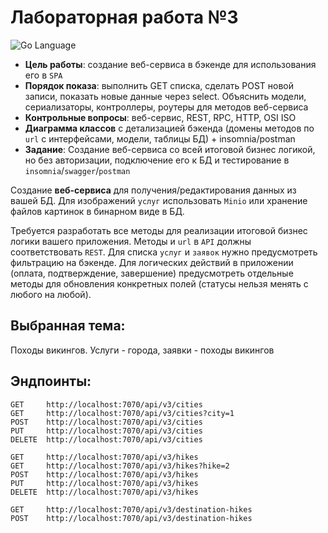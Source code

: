 # Лабораторная работа №3
 <div>
 <img src="https://img.shields.io/badge/language-GoLang-blue.svg" alt="Go Language">
 </div>

- **Цель работы**: создание веб-сервиса в бэкенде для использования его в `SPA`
- **Порядок показа**: выполнить GET списка, сделать POST новой записи, показать новые данные через select. Объяснить модели, сериализаторы, контроллеры, роутеры для методов веб-сервиса
- **Контрольные вопросы**: веб-сервис, REST, RPC, HTTP, OSI ISO
- **Диаграмма классов** с детализацией бэкенда (домены методов по `url` с интерфейсами, модели, таблицы БД) + insomnia/postman
- **Задание**: Создание веб-сервиса со всей итоговой бизнес логикой, но без авторизации, подключение его к БД и тестирование в `insomnia`/`swagger`/`postman`

Создание **веб-сервиса** для получения/редактирования данных из вашей БД. Для изображений `услуг` использовать `Minio` или хранение файлов картинок в бинарном виде в БД.

Требуется разработать все методы для реализации итоговой бизнес логики вашего приложения. Методы и `url` в `API` должны соответствовать `REST`. Для списка `услуг` и `заявок` нужно предусмотреть фильтрацию на бэкенде. Для логических действий в приложении (оплата, подтверждение, завершение) предусмотреть отдельные методы для обновления конкретных полей (статусы нельзя менять с любого на любой).

## Выбранная тема:
Походы викингов. Услуги - города, заявки - походы викингов

## Эндпоинты:

```http
GET     http://localhost:7070/api/v3/cities
GET     http://localhost:7070/api/v3/cities?city=1
POST    http://localhost:7070/api/v3/cities
PUT     http://localhost:7070/api/v3/cities
DELETE  http://localhost:7070/api/v3/cities
```

```http
GET     http://localhost:7070/api/v3/hikes
GET     http://localhost:7070/api/v3/hikes?hike=2
POST    http://localhost:7070/api/v3/hikes
PUT     http://localhost:7070/api/v3/hikes
DELETE  http://localhost:7070/api/v3/hikes
```

```http
GET     http://localhost:7070/api/v3/destination-hikes
POST    http://localhost:7070/api/v3/destination-hikes
```
